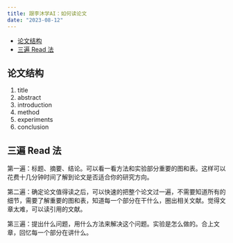 ```yaml
---
title: 跟李沐学AI：如何读论文
date: "2023-08-12"
---
```


- [论文结构](#论文结构)
- [三遍 Read 法](#三遍-read-法)

## 论文结构

1. title
2. abstract
3. introduction
4. method
5. experiments
6. conclusion

## 三遍 Read 法

第一遍：标题、摘要、结论。可以看一看方法和实验部分重要的图和表。这样可以花费十几分钟时间了解到论文是否适合你的研究方向。

第二遍：确定论文值得读之后，可以快速的把整个论文过一遍，不需要知道所有的细节，需要了解重要的图和表，知道每一个部分在干什么，圈出相关文献。觉得文章太难，可以读引用的文献。

第三遍：提出什么问题，用什么方法来解决这个问题。实验是怎么做的。合上文章，回忆每一个部分在讲什么。